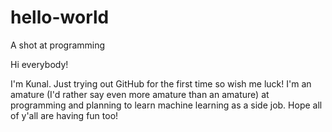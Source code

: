 # hello-world
A shot at programming

Hi everybody!

I'm Kunal. Just trying out GitHub for the first time so wish me luck!
I'm an amature (I'd rather say even more amature than an amature) at programming and planning to learn machine learning as a side job. Hope all of y'all are having fun too!
